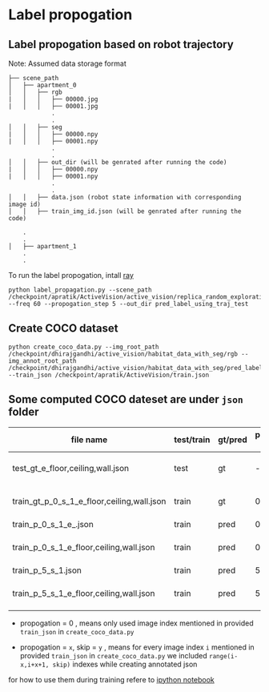 # Label propogation

## Label propogation based on robot trajectory
Note: Assumed data storage format
```
├── scene_path
│   ├── apartment_0
│   │   ├── rgb
|   │   │   ├── 00000.jpg
|   │   │   ├── 00001.jpg
            .
            .
│   │   ├── seg
|   │   │   ├── 00000.npy
|   │   │   ├── 00001.npy
            .
            .
│   │   ├── out_dir (will be genrated after running the code)
|   │   │   ├── 00000.npy
|   │   │   ├── 00001.npy
            .
            .
│   │   ├── data.json (robot state information with corresponding image id)
│   │   ├── train_img_id.json (will be genrated after running the code)

    .
    .
│   ├── apartment_1 
    .
    .     
```
To run the label propogation, intall [ray](https://pypi.org/project/ray/)
```
python label_propagation.py --scene_path /checkpoint/apratik/ActiveVision/active_vision/replica_random_exploration_data --freq 60 --propogation_step 5 --out_dir pred_label_using_traj_test 
```

## Create COCO dataset 
```
python create_coco_data.py --img_root_path /checkpoint/dhirajgandhi/active_vision/habitat_data_with_seg/rgb --img_annot_root_path /checkpoint/dhirajgandhi/active_vision/habitat_data_with_seg/pred_label --train_json /checkpoint/apratik/ActiveVision/train.json
```

## Some computed COCO dateset are under `json` folder
| file name                                  | test/train | gt/pred | propogation step | skip  | exclude              |
|--------------------------------------------|------------|---------|------------------|-------|----------------------|
| test_gt_e_floor,ceiling,wall.json          | test       | gt      | -                | -     | floor, ceiling, wall |
| train_gt_p_0_s_1_e_floor,ceiling,wall.json | train      | gt      | 0                | 1     | floor, ceiling, wall |
| train_p_0_s_1_e_.json                      | train      | pred    | 0                | 1     | -                    |
| train_p_0_s_1_e_floor,ceiling,wall.json    | train      | pred    | 0                | 1     | floor, ceiling, wall |
| train_p_5_s_1.json                         | train      | pred    | 5                | 1     | -                    |
| train_p_5_s_1_e_floor,ceiling,wall.json    | train      | pred    | 5                | 1     | floor, ceiling, wall |

* propogation = 0 , means only used image index mentioned in provided `train_json` in `create_coco_data.py`

* propogation = `x`, skip = `y` ,  means for every image index `i` mentioned in provided `train_json` in `create_coco_data.py` we included `range(i-x,i+x+1, skip)` indexes while creating annotated json

for how to use them during training refere to [ipython notebook](../notebooks/train_detector.ipynb)